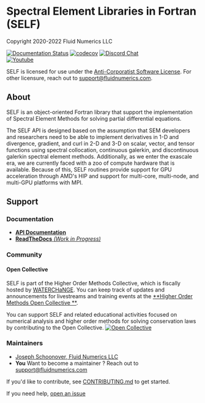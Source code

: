 # Spectral Element Libraries in Fortran (SELF)
Copyright 2020-2022 Fluid Numerics LLC

[![Documentation Status](https://readthedocs.org/projects/self/badge/?version=latest)](https://self.readthedocs.io/en/latest/?badge=latest)
[![codecov](https://codecov.io/gh/FluidNumerics/SELF/branch/master/graph/badge.svg)](https://codecov.io/gh/FluidNumerics/SELF)
[![Discord Chat](https://img.shields.io/discord/308323056592486420.svg)](https://discord.gg/57aNxcpYMW)  
[![Youtube](https://img.shields.io/youtube/channel/views/UCpd92vU2HjjTPup-AIN0pkg?style=social)](https://www.youtube.com/playlist?list=PLRO4xf5MdhAv9CNTETor75rANZtBqPVgQ)


SELF is licensed for use under the [Anti-Corporatist Software License](./LICENSE). For other licensure, reach out to support@fluidnumerics.com.

## About
SELF is an object-oriented Fortran library that support the implementation of Spectral Element Methods for solving partial differential equations.

The SELF API is designed based on the assumption that SEM developers and researchers need to be able to implement derivatives in 1-D and divergence, gradient, and curl in 2-D and 3-D on scalar, vector, and tensor functions using spectral collocation, continuous galerkin, and discontinuous galerkin spectral element methods. Additionally, as we enter the exascale era, we are currently faced with a zoo of compute hardware that is available. Because of this, SELF routines provide support for GPU acceleration through AMD's HIP and support for multi-core, multi-node, and multi-GPU platforms with MPI.

## Support

### Documentation
* [**API Documentation**](https://fluidnumerics.github.io/SELF/ford/)
* [**ReadTheDocs** *(Work in Progress)*](https://self.readthedocs.io/en/latest/)

### Community

#### Open Collective
SELF is part of the Higher Order Methods Collective, which is fiscally hosted by [WATERCHaNGE](https://www.waterchange.org).
You can keep track of updates and announcements for livestreams and training events at the [**Higher Order Methods Open Collective **](https://opencollective.com/higher-order-methods).

You can support SELF and related educational activities focused on numerical analysis and higher order methods for solving conservation laws by contributing to the Open Collective.
[![Open Collective](https://github.com/opencollective/opencollective-images/blob/main/src/static/images/contribute.svg)](https://opencollective.com/higher-order-methods/contribute)


### Maintainers
* [Joseph Schoonover, Fluid Numerics LLC](https://fluidnumerics.com/people/joe-schoonover)
* **You** Want to become a maintainer ? Reach out to support@fluidnumerics.com

If you'd like to contribute, see [CONTRIBUTING.md](./CONTRIBUTING.md) to get started.

If you need help, [open an issue](https://github.com/FluidNumerics/SELF/issues/new)

